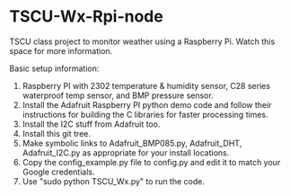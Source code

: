 TSCU-Wx-Rpi-node
================

TSCU class project to monitor weather using a Raspberry Pi.  Watch this space for more information.

Basic setup information:

1. Raspberry PI with 2302 temperature & humidity sensor, C28 series waterproof temp sensor, and BMP pressure sensor.
2. Install the Adafruit Raspberry PI python demo code and follow their instructions for building the C libraries for faster processing times.
3. Install the I2C stuff from Adafruit too.
4. Install this git tree.
5. Make symbolic links to Adafruit_BMP085.py, Adafruit_DHT, Adafruit_I2C.py as appropriate for your install locations.
6. Copy the config_example.py file to config.py and edit it to match your Google credentials.
7. Use "sudo python TSCU_Wx.py" to run the code. 
